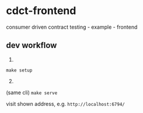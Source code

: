 # cdct-frontend
consumer driven contract testing - example - frontend

## dev workflow

1.
`make setup`

2.
(same cli)
`make serve`

visit shown address, e.g. `http://localhost:6794/`
